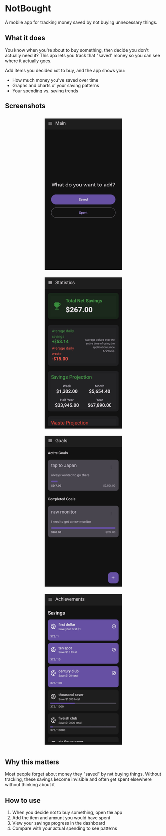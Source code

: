 # NotBought 

A mobile app for tracking money saved by not buying unnecessary things.

## What it does

You know when you're about to buy something, then decide you don't actually need it? This app lets you track that "saved" money so you can see where it actually goes.

Add items you decided not to buy, and the app shows you:
- How much money you've saved over time
- Graphs and charts of your saving patterns  
- Your spending vs. saving trends

## Screenshots
<div align="center">
  <img src="screenshots/main_screen.jpg" alt="Main Screen" width="250" style="margin: 10px;"/>
  <img src="screenshots/statistics_screen.jpg" alt="Statistics Screen" width="250" style="margin: 10px;"/>
  <img src="screenshots/goals_screen.jpg" alt="Goals Screen" width="250" style="margin: 10px;"/>
  <img src="screenshots/achievements_screen.jpg" alt="Achievements Screen" width="250" style="margin: 10px;"/>
</div>
<div align="center">
  
</div>

## Why this matters

Most people forget about money they "saved" by not buying things. Without tracking, these savings become invisible and often get spent elsewhere without thinking about it.

## How to use

1. When you decide not to buy something, open the app
2. Add the item and amount you would have spent
3. View your savings progress in the dashboard
4. Compare with your actual spending to see patterns

